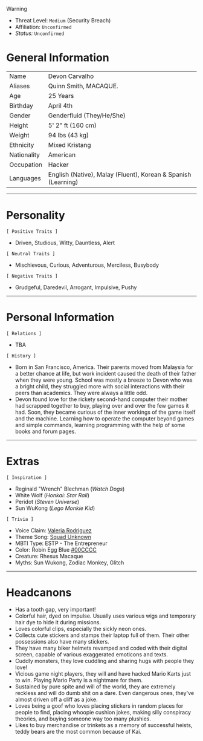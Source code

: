>[!warning]
>- Threat Level: `Medium` (Security Breach)
>- Affiliation: `Unconfirmed`
>- *Status:* `Unconfirmed`

# General Information

|             |                                                               |
| ----------- | ------------------------------------------------------------- |
| Name        | Devon Carvalho                                                |
| Aliases     | Quinn Smith, MACAQUE.                                         |
| Age         | 25 Years                                                      |
| Birthday    | April 4th                                                     |
| Gender      | Genderfluid (They/He/She)                                     |
| Height      | 5' 2" ft (160 cm)                                             |
| Weight      | 94 lbs (43 kg)                                                |
| Ethnicity   | Mixed Kristang                                                |
| Nationality | American                                                      |
| Occupation  | Hacker                                                        |
| Languages   | English (Native), Malay (Fluent), Korean & Spanish (Learning) |

---
# Personality

`[ Positive Traits ]` 
- Driven, Studious, Witty, Dauntless, Alert

`[ Neutral Traits ]`
- Mischievous, Curious, Adventurous, Merciless, Busybody

`[ Negative Traits ]`
- Grudgeful, Daredevil, Arrogant, Impulsive, Pushy

---
# Personal Information

`[ Relations ]`
- TBA

`[ History ]`
- Born in San Francisco, America. Their parents moved from Malaysia for a better chance at life, but work incident caused the death of their father when they were young. School was mostly a breeze to Devon who was a bright child, they struggled more with social interactions with their peers than academics. They were always a little odd. 
- Devon found love for the rickety second-hand computer their mother had scrapped together to buy, playing over and over the few games it had. Soon, they became curious of the inner workings of the game itself and the machine. Learning how to operate the computer beyond games and simple commands, learning programming with the help of some books and forum pages. 

---
# Extras

`[ Inspiration ]`
- Reginald "Wrench" Blechman (*Watch Dogs*)
- White Wolf (*Honkai: Star Rail*)
- Peridot (*Steven Universe*)
- Sun WuKong (*Lego Monkie Kid*)

`[ Trivia ]`
- Voice Claim: [Valeria Rodriguez](https://m.youtube.com/watch?v=JF6tLqe_FSA&t=24s&pp=ygURdmVudHVyZSBvdmVyd2F0Y2g%3D)
- Theme Song: [Squad Unknown](https://www.youtube.com/watch?v=vV9GhSgUymw&pp=ygUXc3F1YWQgdW5rbm93biBhcmtuaWdodHM%3D)
- MBTI Type: ESTP - The Entrepreneur 
- Color: Robin Egg Blue [#00CCCC](https://en.m.wikipedia.org/wiki/Robin_egg_blue)
- Creature: Rhesus Macaque
- Myths: Sun Wukong, Zodiac Monkey, Glitch

---
# Headcanons

- Has a tooth gap, very important!
- Colorful hair, dyed on impulse. Usually uses various wigs and temporary hair dye to hide it during missions.
- Loves colorful clips, especially the sickly neon ones.
- Collects cute stickers and stamps their laptop full of them. Their other possessions also have many stickers.
- They have many biker helmets revamped and coded with their digital screen, capable of various exaggerated emoticons and texts.
- Cuddly monsters, they love cuddling and sharing hugs with people they love!
- Vicious game night players, they will and have hacked Mario Karts just to win. Playing Mario Party is a nightmare for them.
- Sustained by pure spite and will of the world, they are extremely reckless and will do dumb shit on a dare. Even dangerous ones, they've almost driven off a cliff as a joke.
- Loves being a goof who loves placing stickers in random places for people to find, placing whoopie cushion jokes, making silly conspiracy theories, and buying someone way too many plushies.
- Likes to buy merchandise or trinkets as a memory of successful heists, teddy bears are the most common because of Kai.